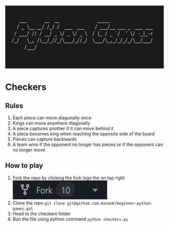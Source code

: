 <p align="center">
  <a href="https://github.com/AseanK/beginner-python-games" target="_blank">
    <img src="../../images/logo.png" width = "2560px" height = "200px">
  </a>
</p>


# Checkers

## Rules
1. Each piece can move diagonally once
2. Kings can move anywhere diagonally 
3. A piece captures another if it can move behind it
4. A piece becomes king when reaching the opposite side of the board
5. Pieces can capture backwards
6. A team wins if the opponent no longer has pieces or if the opponent can no longer move

## How to play
1. Fork the repo by clicking the fork logo the on top right <img src="../../images/fork.png" width="300" height="60">
2. Clone the repo `git clone git@github.com:AseanK/beginner-python-games.git`
3. Head to the checkers folder
4. Run the file using python command `python checkers.py`

